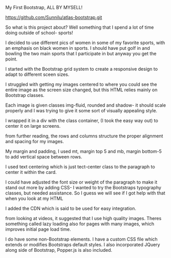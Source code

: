 My First Bootstrap, ALL BY MYSELL!

https://github.com/Sunnilu/atlas-bootstrap.git

So what is this project about?  Well something that I spend a lot of time doing outside of school- sports!

I decided to use different pics of women in some of my favorite sports, with an emphasis on black women in sports.  I should have put golf in and bowling the two main sports that I participate in but anyway you get the point.

I started with the Bootstrap grid system to create a responsive design to adapt to different sceen sizes.

I struggled with getting my images centered to where you could see the entire image as the screen size changed, but this HTML relies mainly on Bootstrap classes.

Each image is given classes img-fluid, rounded and shadow- it should scale properly and I was trying to give it some sort of visually appealing style.

I wrapped it in a div with the class container, (I took the easy way out) to center it on large screens.

from further reading, the rows and columns structure the proper alignment and spacing for my images.

My margin and padding, I used mt, margin top 5 and mb, margin bottom-5 to add vertical space between rows.

I used text centering which is just tect-center class to the paragraph to center it within the card.

I could have adjusted the font size or weight of the paragraph to make it stand out more by adding CSS-  I wanted to try the Bootstraps typography classes, but needed assistance.  So I guess we will see if I got help with that when you look at my HTML

I added the CDN which is said to be used for easy integration.

from looking at videos, it suggested that I use high quality images.  Theres something called lazy loading also for pages with many images, which improves initial page load time.

I do have some non-Bootstrap elements.  I have a custom CSS file which extends or modifies Bootstraps default styles.  I also incorporated JQuery along side of Bootstrap, Popper.js is also included.
